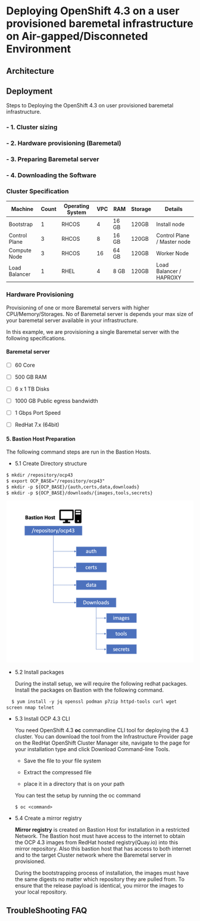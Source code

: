 # Deploying OpenShift 4.3 on a user provisioned baremetal infrastructure on Air-gapped/Disconneted Environment




##  Architecture


## Deployment
Steps to Deploying the OpenShift 4.3 on user provisioned baremetal infrastructure.

### - 1. Cluster sizing
### - 2. Hardware provisioning (Baremetal)
### - 3. Preparing Baremetal server
### - 4. Downloading the Software



### Cluster Specification

| Machine | Count | Operating System | VPC | RAM | Storage | Details
----------|-------| -----------------|-----|-----|---------|--------
Bootstrap | 1 | RHCOS | 4 | 16 GB | 120GB | Install node
Control Plane | 3 | RHCOS | 8 | 16 GB | 120GB | Control Plane / Master node
Compute Node | 3 | RHCOS | 16 | 64 GB | 120GB | Worker Node
Load Balancer | 1 | RHEL | 4 | 8 GB | 120GB | Load Balancer / HAPROXY


### Hardware Provisioning
Provisioning of one or more Baremetal servers with higher CPU/Memory/Storages. No of Baremetal server is depends your max size of your baremetal server available in your infrastructure.

In this example, we are provisioning a single Baremetal server with the following specifications.

#### Baremetal server
- [ ] 60 Core

- [ ] 500 GB RAM

- [ ] 6 x 1 TB Disks

- [ ] 1000 GB Public egress bandwidth

- [ ] 1 Gbps Port Speed

- [ ] RedHat 7.x (64bit)


#### 5. Bastion Host Preparation
The following command steps are run in the Bastion Hosts.

* 5.1 Create Directory structure

```
$ mkdir /repository/ocp43
$ export OCP_BASE="/repository/ocp43"
$ mkdir -p ${OCP_BASE}/{auth,certs,data,downloads}
$ mkdir -p ${OCP_BASE}/downloads/{images,tools,secrets}
```

![BastionHostdirectory](https://github.com/ekambaraml/openshift43-on-baremetal-upi/blob/master/images/bastion-host-directory.png)


* 5.2 Install packages

  During the install setup, we will require the following redhat packages. Install the packages on Bastion with the following   command.

```
  $ yum install -y jq openssl podman p7zip httpd-tools curl wget screen nmap telnet
```


* 5.3 Install OCP 4.3 CLI

  You need OpenShift 4.3 **oc** commandline CLI tool for deploying the 4.3 cluster. You can download the tool from the           Infrastructure Provider page on the RedHat OpenShift Cluster Manager site, navigate to the page for your installation type     and click Download Command-line Tools.
  
  - Save the file to your file system
  
  - Extract the compressed file
  
  - place it in a directory that is on your path
  
  You can test the setup by running the oc command
  
  ```
  $ oc <command>
  ```
  

* 5.4 Create a mirror registry

  **Mirror registry** is created on Bastion Host for installation in a restricted Network. The Bastion host must have access     to the         internet to obtain the OCP 4.3 images from RedHat hosted registry(Quay.io) into this mirror repository. Also   this bastion     host that has access to both internet and to the target Cluster network where the Baremetal server in         provisioned.
  
  During the bootstrapping process of installation, the images must have the same digests no matter which repository they are   pulled from. To ensure that the release payload is identical, you mirror the images to your local repository.


  






## TroubleShooting FAQ
